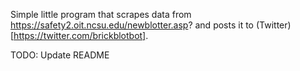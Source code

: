 Simple little program that scrapes data from https://safety2.oit.ncsu.edu/newblotter.asp? and posts it to (Twitter)[https://twitter.com/brickblotbot].

TODO: Update README
